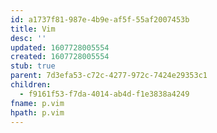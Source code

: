 ```yaml
---
id: a1737f81-987e-4b9e-af5f-55af2007453b
title: Vim
desc: ''
updated: 1607728005554
created: 1607728005554
stub: true
parent: 7d3efa53-c72c-4277-972c-7424e29353c1
children:
  - f9161f53-f7da-4014-ab4d-f1e3838a4249
fname: p.vim
hpath: p.vim
---
```



